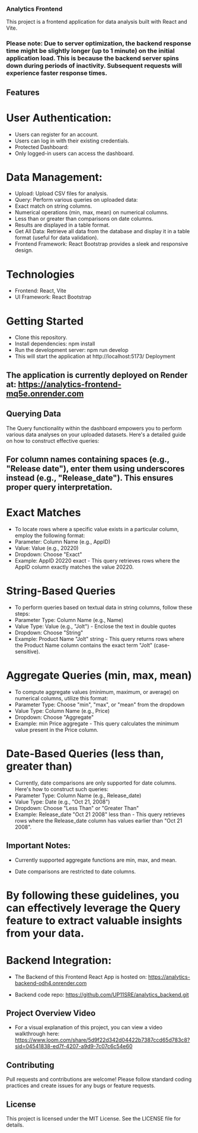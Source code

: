 ### Analytics Frontend

This project is a frontend application for data analysis built with React and Vite.

### Please note: Due to server optimization, the backend response time might be slightly longer (up to 1 minute) on the initial application load. This is because the backend server spins down during periods of inactivity. Subsequent requests will experience faster response times.

## Features

# User Authentication:

- Users can register for an account.
- Users can log in with their existing credentials.
- Protected Dashboard:
- Only logged-in users can access the dashboard.

# Data Management:

- Upload: Upload CSV files for analysis.
- Query: Perform various queries on uploaded data:
- Exact match on string columns.
- Numerical operations (min, max, mean) on numerical columns.
- Less than or greater than comparisons on date columns.
- Results are displayed in a table format.
- Get All Data: Retrieve all data from the database and display it in a table format (useful for data validation).
- Frontend Framework: React Bootstrap provides a sleek and responsive design.

# Technologies

- Frontend: React, Vite
- UI Framework: React Bootstrap

# Getting Started

- Clone this repository.
- Install dependencies: npm install
- Run the development server: npm run develop
- This will start the application at http://localhost:5173/
  Deployment

## The application is currently deployed on Render at: https://analytics-frontend-mq5e.onrender.com

## Querying Data

The Query functionality within the dashboard empowers you to perform various data analyses on your uploaded datasets. Here's a detailed guide on how to construct effective queries:

## For column names containing spaces (e.g., "Release date"), enter them using underscores instead (e.g., "Release_date"). This ensures proper query interpretation.

# Exact Matches

- To locate rows where a specific value exists in a particular column, employ the following format:
- Parameter: Column Name (e.g., AppID)
- Value: Value (e.g., 20220)
- Dropdown: Choose "Exact"
- Example: AppID 20220 exact - This query retrieves rows where the AppID column exactly matches the value 20220.

# String-Based Queries

- To perform queries based on textual data in string columns, follow these steps:
- Parameter Type: Column Name (e.g., Name)
- Value Type: Value (e.g., "Jolt") - Enclose the text in double quotes
- Dropdown: Choose "String"
- Example: Product Name "Jolt" string - This query returns rows where the Product Name column contains the exact term "Jolt" (case-sensitive).

# Aggregate Queries (min, max, mean)

- To compute aggregate values (minimum, maximum, or average) on numerical columns, utilize this format:
- Parameter Type: Choose "min", "max", or "mean" from the dropdown
- Value Type: Column Name (e.g., Price)
- Dropdown: Choose "Aggregate"
- Example: min Price aggregate - This query calculates the minimum value present in the Price column.

# Date-Based Queries (less than, greater than)

- Currently, date comparisons are only supported for date columns. Here's how to construct such queries:
- Parameter Type: Column Name (e.g., Release_date)
- Value Type: Date (e.g., "Oct 21, 2008")
- Dropdown: Choose "Less Than" or "Greater Than"
- Example: Release_date "Oct 21 2008" less than - This query retrieves rows where the Release_date column has values earlier than "Oct 21 2008".

## Important Notes:

- Currently supported aggregate functions are min, max, and mean.

- Date comparisons are restricted to date columns.

# By following these guidelines, you can effectively leverage the Query feature to extract valuable insights from your data.

# Backend Integration:

- The Backend of this Frontend React App is hosted on: https://analytics-backend-odh4.onrender.com

* Backend code repo: https://github.com/UP11SRE/analytics_backend.git

## Project Overview Video

- For a visual explanation of this project, you can view a video walkthrough here: https://www.loom.com/share/5d9f22d342d04422b7387ccd65d783c8?sid=04541838-ed7f-4207-a9d9-7c07c6c54e60

## Contributing

Pull requests and contributions are welcome! Please follow standard coding practices and create issues for any bugs or feature requests.

## License

This project is licensed under the MIT License. See the LICENSE file for details.
